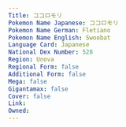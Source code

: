 ```yaml
---
﻿Title: ココロモリ
Pokemon Name Japanese: ココロモリ
Pokemon Name German: Fletiano
Pokemon Name English: Swoobat
Language Card: Japanese
National Dex Number: 528
Region: Unova
Regional Form: false
Additional Form: false
Mega: false
Gigantamax: false
Cover: false
Link: 
Owned: 
---
```

